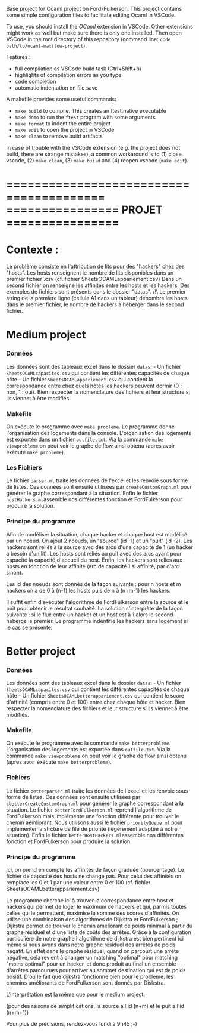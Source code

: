 Base project for Ocaml project on Ford-Fulkerson. This project contains some simple configuration files to facilitate editing Ocaml in VSCode.

To use, you should install the *OCaml* extension in VSCode. Other extensions might work as well but make sure there is only one installed.
Then open VSCode in the root directory of this repository (command line: `code path/to/ocaml-maxflow-project`).

Features :
 - full compilation as VSCode build task (Ctrl+Shift+b)
 - highlights of compilation errors as you type
 - code completion
 - automatic indentation on file save


A makefile provides some useful commands:
 - `make build` to compile. This creates an ftest.native executable
 - `make demo` to run the `ftest` program with some arguments
 - `make format` to indent the entire project
 - `make edit` to open the project in VSCode
 - `make clean` to remove build artifacts

In case of trouble with the VSCode extension (e.g. the project does not build, there are strange mistakes), a common workaround is to (1) close vscode, (2) `make clean`, (3) `make build` and (4) reopen vscode (`make edit`).

========================================
================ PROJET ================
========================================

# Contexte :
Le problème consiste en l'attribution de lits pour des "hackers" chez des "hosts".
Les hosts renseignent le nombre de lits disponibles dans un premier fichier .csv
(cf. fichier SheetsOCAMLappariement.csv)
Dans un second fichier on renseigne les affinités entre les hosts et les hackers.
Des exemples de fichiers sont présents dans le dossier "datas".
/!\ Le premier string de la première ligne (cellule A1 dans un tableur) dénombre les hosts dans le premier fichier,
le nombre de hackers à héberger dans le second fichier.

# Medium project

   ### Données 

Les données sont des tableaux excel dans le dossier `datas`:
    - Un fichier `SheetsOCAMLcapacites.csv` qui contient les différentes capacités de chaque hôte
    - Un fichier `SheetsOCAMLappariement.csv` qui contient la correspondance entre chez quels hôtes les hackers peuvent dormir (0 : non, 1 : oui).
Bien respecter la nomenclature des fichiers et leur structure si ils viennet à être modifiés.

   ### Makefile 

On exécute le programme avec `make probleme`.
Le programme donne l'organisation des logements dans la console.
L'organisation des logements est exportée dans un fichier `outfile.txt`.
Via la commande `make viewprobleme` on peut voir le graphe de flow ainsi obtenu (apres avoir éxécuté `make probleme`).

   ### Les Fichiers 

Le fichier `parser.ml` traite les données de l'excel et les renvoie sous forme de listes. 
Ces données sont ensuite utilisées par `createCustomGraph.ml` pour générer le graphe correspondant à la situation.
Enfin le fichier `hostHackers.ml`assemble nos différentes fonction et FordFulkerson pour produire la solution.

   ### Principe du programme

Afin de modéliser la situation, chaque hacker et chaque host est modélisé par un noeud.
On ajout 2 noeuds, un "source" (id -1) et un "puit" (id -2).
Les hackers sont reliés à la source avec des arcs d'une capacité de 1 (un hacker a besoin d'un lit).
Les hosts sont reliés au puit avec des arcs ayant pour capacité la capacité d'accueil du host.
Enfin, les hackers sont reliés aux hosts en fonction de leur affinité (arc de capacité 1 si affinité, par d'arc sinon).

Les id des noeuds sont donnés de la façon suivante : pour n hosts et m hackers on a
de 0 à (n-1) les hosts puis de n à (n+m-1) les hackers.

Il suffit enfin d'exécuter l'algorithme de FordFulkerson entre la source et le puit pour obtenir le résultat souhaité.
La solution s'interprète de la façon suivante : si le flux entre un hacker et un host est à 1 alors le second héberge le premier.
Le programme indentifie les hackers sans logement si le cas se présente.

# Better project

   ### Données 

Les données sont des tableaux excel dans le dossier `datas`:
    - Un fichier `SheetsOCAMLcapacites.csv` qui contient les différentes capacités de chaque hôte
    - Un fichier `SheetsOCAMLbetterappariement.csv` qui contient le score d'affinité (compris entre 0 et 100) entre chez chaque hôte et hacker.
Bien respecter la nomenclature des fichiers et leur structure si ils viennet à être modifiés.

   ### Makefile 

On exécute le programme avec la commande `make betterprobleme`.
L'organisation des logements est exportée dans `outfile.txt`.
Via la commande `make viewprobleme` on peut voir le graphe de flow ainsi obtenu (apres avoir éxécuté `make betterprobleme`).

   ### Fichiers

Le fichier `betterparser.ml` traite les données de l'excel et les renvoie sous forme de listes. 
Ces données sont ensuite utilisées par `cbetterCreateCustomGraph.ml` pour générer le graphe correspondant à la situation.
Le fichier `betterFordFulkerson.ml` reprend l'algorithme de FordFulkerson mais implémente une fonction différente pour trouver le chemin aémliorant. Nous utilisons aussi le fichier `priorityQueue.ml` pour implémenter la strcture de file de priorité (lègèrement adaptée à notre situation).
Enfin le fichier `betterHostHackers.ml`assemble nos différentes fonction et FordFulkerson pour produire la solution.

   ### Principe du programme

Ici, on prend en compte les affinités de façon graduée (pourcentage).
Le fichier de capacité des hosts ne change pas. Pour celui des affinités on remplace les 0 et 1 par une valeur entre 0 et 100
(cf. fichier SheetsOCAMLbetterappariement.csv)

Le programme cherche ici à trouver la correspondance entre host et hackers qui permet de loger le maximum de hackers et qui, parmis toutes celles qui le permettent, maximise la somme des scores d'affinités.
On utilise une combinaison des algorithmes de Dijkstra et FordFulkerson ;
Dijkstra permet de trouver le chemin améliorant de poids minimal à partir du graphe résiduel et d'une liste de coûts des arrêtes.
Grâce à la configuration particulière de notre graphe l'algorithme de dijkstra est bien pertinent ici même si nous avons dans notre graphe résiduel des arrêtes de poids négatif.
En effet dans le graphe résiduel, quand on parcourt une arrête négative, cela revient à changer un matching "optimal" pour matching "moins optimal" pour un hacker, et donc produit au final un ensemble d'arrêtes parcourues pour arriver au sommet destination qui est de poids positif. D'où le fait que dijkstra fonctionne bien pour le problème.
les chemins améliorants de FordFulkerson sont donnés par Diskstra.

L'interprétation est la même que pour le medium project.

(pour des raisons de simplifications, la source a l'id (n+m) et le puit a l'id (n+m+1))

Pour plus de précisions, rendez-vous lundi à 9h45 ;-)
